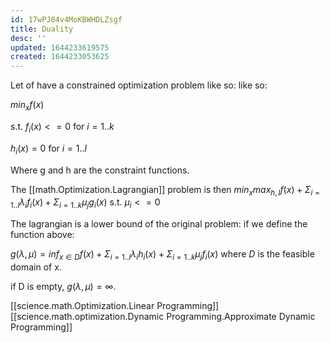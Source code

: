 ```yaml
---
id: 17wPJ84v4MoKBWHDLZsgf
title: Duality
desc: ''
updated: 1644233619575
created: 1644233053625
---
```


Let of have a constrained optimization problem like so: like so:

$min_x f(x)$

$\text{s.t. }  f_i(x)<=0 \text{ for } i = 1..k$

$h_i(x)=0 \text{ for } i = 1..l$

Where g and h are the constraint functions.

The [[math.Optimization.Lagrangian]]  problem
is then $min_{x} max_{h,l} f(x) +\Sigma_{i = 1..l} \lambda_i f_i(x) + \Sigma_{i = 1..k}\mu_j g_i(x)$ 
$\text{s.t. } \mu_i<=0$

The lagrangian is a lower bound of the original problem:
if we define the function above:

$g(\lambda,\mu) = inf_{x\in D} f(x) +\Sigma_{i = 1..l} \lambda_i h_i(x) + \Sigma_{i = 1..k}\mu_j f_i(x)$
where $D$ is the feasible domain of x.

if D is empty, $g(\lambda,\mu) = \infty$.


[[science.math.Optimization.Linear Programming]]
[[science.math.optimization.Dynamic Programming.Approximate Dynamic Programming]]
